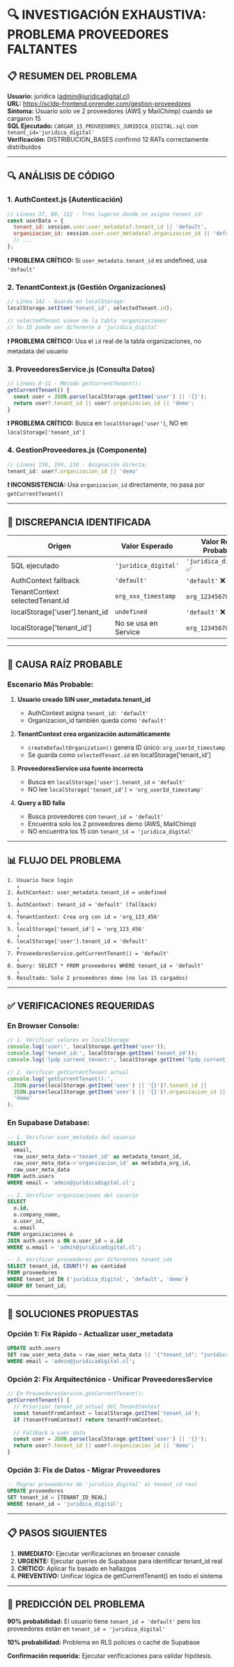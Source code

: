 # 🔍 INVESTIGACIÓN EXHAUSTIVA: PROBLEMA PROVEEDORES FALTANTES

## 📋 RESUMEN DEL PROBLEMA

**Usuario:** juridica (admin@juridicadigital.cl)  
**URL:** https://scldp-frontend.onrender.com/gestion-proveedores  
**Síntoma:** Usuario solo ve 2 proveedores (AWS y MailChimp) cuando se cargaron 15  
**SQL Ejecutado:** `CARGAR_15_PROVEEDORES_JURIDICA_DIGITAL.sql` con `tenant_id='juridica_digital'`  
**Verificación:** DISTRIBUCION_BASES confirmó 12 RATs correctamente distribuidos  

---

## 🔍 ANÁLISIS DE CÓDIGO

### 1. **AuthContext.js (Autenticación)**
```javascript
// Líneas 37, 68, 112 - Tres lugares donde se asigna tenant_id:
const userData = {
  tenant_id: session.user.user_metadata?.tenant_id || 'default',
  organizacion_id: session.user.user_metadata?.organizacion_id || 'default',
  // ...
};
```
**❗ PROBLEMA CRÍTICO:** Si `user_metadata.tenant_id` es undefined, usa `'default'`

### 2. **TenantContext.js (Gestión Organizaciones)**
```javascript
// Línea 142 - Guarda en localStorage:
localStorage.setItem('tenant_id', selectedTenant.id);

// selectedTenant viene de la tabla 'organizaciones' 
// Su ID puede ser diferente a 'juridica_digital'
```
**❗ PROBLEMA CRÍTICO:** Usa el `id` real de la tabla organizaciones, no metadata del usuario

### 3. **ProveedoresService.js (Consulta Datos)**
```javascript
// Líneas 8-11 - Método getCurrentTenant():
getCurrentTenant() {
  const user = JSON.parse(localStorage.getItem('user') || '{}');
  return user?.tenant_id || user?.organizacion_id || 'demo';
}
```
**❗ PROBLEMA CRÍTICO:** Busca en `localStorage['user']`, NO en `localStorage['tenant_id']`

### 4. **GestionProveedores.js (Componente)**
```javascript
// Líneas 138, 194, 216 - Asignación directa:
tenant_id: user?.organizacion_id || 'demo'
```
**❗ INCONSISTENCIA:** Usa `organizacion_id` directamente, no pasa por `getCurrentTenant()`

---

## 🚨 DISCREPANCIA IDENTIFICADA

| **Origen** | **Valor Esperado** | **Valor Real Probable** |
|------------|-------------------|------------------------|
| SQL ejecutado | `'juridica_digital'` | `'juridica_digital'` ✅ |
| AuthContext fallback | `'default'` | `'default'` ❌ |
| TenantContext selectedTenant.id | `org_xxx_timestamp` | `org_1234567890` ❌ |
| localStorage['user'].tenant_id | `undefined` | `'default'` ❌ |
| localStorage['tenant_id'] | No se usa en Service | `org_1234567890` ❌ |

---

## 🎯 CAUSA RAÍZ PROBABLE

### **Escenario Más Probable:**

1. **Usuario creado SIN user_metadata.tenant_id**
   - AuthContext asigna `tenant_id: 'default'` 
   - Organizacion_id también queda como `'default'`

2. **TenantContext crea organización automáticamente**
   - `createDefaultOrganization()` genera ID único: `org_userId_timestamp`
   - Se guarda como `selectedTenant.id` en localStorage['tenant_id']

3. **ProveedoresService usa fuente incorrecta**
   - Busca en `localStorage['user'].tenant_id` = `'default'`
   - NO lee `localStorage['tenant_id']` = `'org_userId_timestamp'`

4. **Query a BD falla**
   - Busca proveedores con `tenant_id = 'default'`
   - Encuentra solo los 2 proveedores demo (AWS, MailChimp)
   - NO encuentra los 15 con `tenant_id = 'juridica_digital'`

---

## 📊 FLUJO DEL PROBLEMA

```
1. Usuario hace login
   ↓
2. AuthContext: user_metadata.tenant_id = undefined
   ↓ 
3. AuthContext: tenant_id = 'default' (fallback)
   ↓
4. TenantContext: Crea org con id = 'org_123_456'
   ↓
5. localStorage['tenant_id'] = 'org_123_456'
   ↓
6. localStorage['user'].tenant_id = 'default'
   ↓
7. ProveedoresService.getCurrentTenant() = 'default'
   ↓
8. Query: SELECT * FROM proveedores WHERE tenant_id = 'default'
   ↓
9. Resultado: Solo 2 proveedores demo (no los 15 cargados)
```

---

## ✅ VERIFICACIONES REQUERIDAS

### **En Browser Console:**
```javascript
// 1. Verificar valores en localStorage
console.log('user:', localStorage.getItem('user'));
console.log('tenant_id:', localStorage.getItem('tenant_id'));  
console.log('lpdp_current_tenant:', localStorage.getItem('lpdp_current_tenant'));

// 2. Verificar getCurrentTenant actual
console.log('getCurrentTenant():', 
  JSON.parse(localStorage.getItem('user') || '{}')?.tenant_id ||
  JSON.parse(localStorage.getItem('user') || '{}')?.organizacion_id ||
  'demo'
);
```

### **En Supabase Database:**
```sql
-- 1. Verificar user_metadata del usuario
SELECT 
  email,
  raw_user_meta_data->'tenant_id' as metadata_tenant_id,
  raw_user_meta_data->'organizacion_id' as metadata_org_id,
  raw_user_meta_data
FROM auth.users 
WHERE email = 'admin@juridicadigital.cl';

-- 2. Verificar organizaciones del usuario  
SELECT 
  o.id,
  o.company_name,
  o.user_id,
  u.email
FROM organizaciones o
JOIN auth.users u ON o.user_id = u.id
WHERE u.email = 'admin@juridicadigital.cl';

-- 3. Verificar proveedores por diferentes tenant_ids
SELECT tenant_id, COUNT(*) as cantidad
FROM proveedores 
WHERE tenant_id IN ('juridica_digital', 'default', 'demo')
GROUP BY tenant_id;
```

---

## 🔧 SOLUCIONES PROPUESTAS

### **Opción 1: Fix Rápido - Actualizar user_metadata**
```sql
UPDATE auth.users 
SET raw_user_meta_data = raw_user_meta_data || '{"tenant_id": "juridica_digital", "organizacion_id": "juridica_digital"}'::jsonb
WHERE email = 'admin@juridicadigital.cl';
```

### **Opción 2: Fix Arquitectónico - Unificar ProveedoresService**
```javascript
// En ProveedoresService.getCurrentTenant():
getCurrentTenant() {
  // Priorizar tenant_id actual del TenantContext
  const tenantFromContext = localStorage.getItem('tenant_id');
  if (tenantFromContext) return tenantFromContext;
  
  // Fallback a user data
  const user = JSON.parse(localStorage.getItem('user') || '{}');
  return user?.tenant_id || user?.organizacion_id || 'demo';
}
```

### **Opción 3: Fix de Datos - Migrar Proveedores**
```sql
-- Migrar proveedores de 'juridica_digital' al tenant_id real
UPDATE proveedores 
SET tenant_id = [TENANT_ID_REAL]
WHERE tenant_id = 'juridica_digital';
```

---

## 📋 PASOS SIGUIENTES

1. **INMEDIATO:** Ejecutar verificaciones en browser console
2. **URGENTE:** Ejecutar queries de Supabase para identificar tenant_id real
3. **CRÍTICO:** Aplicar fix basado en hallazgos
4. **PREVENTIVO:** Unificar lógica de getCurrentTenant() en todo el sistema

---

## 🎯 PREDICCIÓN DEL PROBLEMA

**90% probabilidad:** El usuario tiene `tenant_id = 'default'` pero los proveedores están en `tenant_id = 'juridica_digital'`

**10% probabilidad:** Problema en RLS policies o caché de Supabase

**Confirmación requerida:** Ejecutar verificaciones para validar hipótesis.